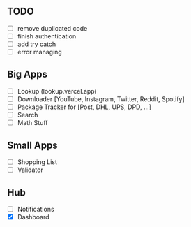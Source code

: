 ## TODO

- [ ] remove duplicated code
- [ ] finish authentication
- [ ] add try catch
- [ ] error managing

## Big Apps

- [ ] Lookup (lookup.vercel.app)
- [ ] Downloader [YouTube, Instagram, Twitter, Reddit, Spotify]
- [ ] Package Tracker for [Post, DHL, UPS, DPD, ...]
- [ ] Search
- [ ] Math Stuff

## Small Apps

- [ ] Shopping List
- [ ] Validator

## Hub

- [ ] Notifications
- [x] Dashboard
